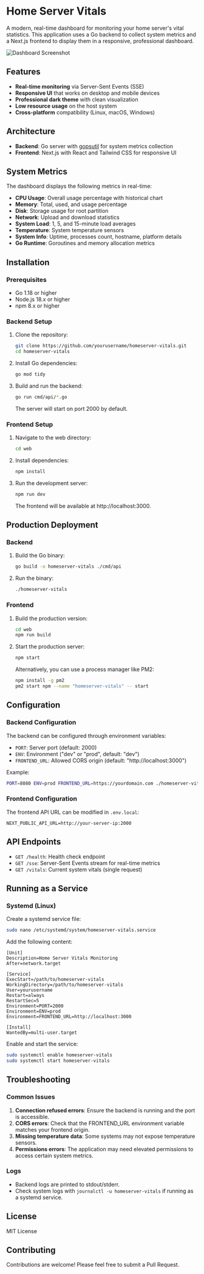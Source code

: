 # Home Server Vitals

A modern, real-time dashboard for monitoring your home server's vital statistics. This application uses a Go backend to collect system metrics and a Next.js frontend to display them in a responsive, professional dashboard.

![Dashboard Screenshot](docs/dashboard-screenshot.png)

## Features

- **Real-time monitoring** via Server-Sent Events (SSE)
- **Responsive UI** that works on desktop and mobile devices
- **Professional dark theme** with clean visualization
- **Low resource usage** on the host system
- **Cross-platform** compatibility (Linux, macOS, Windows)

## Architecture

- **Backend**: Go server with [gopsutil](https://github.com/shirou/gopsutil) for system metrics collection
- **Frontend**: Next.js with React and Tailwind CSS for responsive UI

## System Metrics

The dashboard displays the following metrics in real-time:

- **CPU Usage**: Overall usage percentage with historical chart
- **Memory**: Total, used, and usage percentage
- **Disk**: Storage usage for root partition
- **Network**: Upload and download statistics
- **System Load**: 1, 5, and 15-minute load averages
- **Temperature**: System temperature sensors
- **System Info**: Uptime, processes count, hostname, platform details
- **Go Runtime**: Goroutines and memory allocation metrics

## Installation

### Prerequisites

- Go 1.18 or higher
- Node.js 18.x or higher
- npm 8.x or higher

### Backend Setup

1. Clone the repository:

   ```bash
   git clone https://github.com/yourusername/homeserver-vitals.git
   cd homeserver-vitals
   ```

2. Install Go dependencies:

   ```bash
   go mod tidy
   ```

3. Build and run the backend:

   ```bash
   go run cmd/api/*.go
   ```

   The server will start on port 2000 by default.

### Frontend Setup

1. Navigate to the web directory:

   ```bash
   cd web
   ```

2. Install dependencies:

   ```bash
   npm install
   ```

3. Run the development server:

   ```bash
   npm run dev
   ```

   The frontend will be available at http://localhost:3000.

## Production Deployment

### Backend

1. Build the Go binary:

   ```bash
   go build -o homeserver-vitals ./cmd/api
   ```

2. Run the binary:
   ```bash
   ./homeserver-vitals
   ```

### Frontend

1. Build the production version:

   ```bash
   cd web
   npm run build
   ```

2. Start the production server:

   ```bash
   npm start
   ```

   Alternatively, you can use a process manager like PM2:

   ```bash
   npm install -g pm2
   pm2 start npm --name "homeserver-vitals" -- start
   ```

## Configuration

### Backend Configuration

The backend can be configured through environment variables:

- `PORT`: Server port (default: 2000)
- `ENV`: Environment ("dev" or "prod", default: "dev")
- `FRONTEND_URL`: Allowed CORS origin (default: "http://localhost:3000")

Example:

```bash
PORT=8080 ENV=prod FRONTEND_URL=https://yourdomain.com ./homeserver-vitals
```

### Frontend Configuration

The frontend API URL can be modified in `.env.local`:

```
NEXT_PUBLIC_API_URL=http://your-server-ip:2000
```

## API Endpoints

- `GET /health`: Health check endpoint
- `GET /sse`: Server-Sent Events stream for real-time metrics
- `GET /vitals`: Current system vitals (single request)

## Running as a Service

### Systemd (Linux)

Create a systemd service file:

```bash
sudo nano /etc/systemd/system/homeserver-vitals.service
```

Add the following content:

```
[Unit]
Description=Home Server Vitals Monitoring
After=network.target

[Service]
ExecStart=/path/to/homeserver-vitals
WorkingDirectory=/path/to/homeserver-vitals
User=yourusername
Restart=always
RestartSec=5
Environment=PORT=2000
Environment=ENV=prod
Environment=FRONTEND_URL=http://localhost:3000

[Install]
WantedBy=multi-user.target
```

Enable and start the service:

```bash
sudo systemctl enable homeserver-vitals
sudo systemctl start homeserver-vitals
```

## Troubleshooting

### Common Issues

1. **Connection refused errors**: Ensure the backend is running and the port is accessible.
2. **CORS errors**: Check that the FRONTEND_URL environment variable matches your frontend origin.
3. **Missing temperature data**: Some systems may not expose temperature sensors.
4. **Permissions errors**: The application may need elevated permissions to access certain system metrics.

### Logs

- Backend logs are printed to stdout/stderr.
- Check system logs with `journalctl -u homeserver-vitals` if running as a systemd service.

## License

MIT License

## Contributing

Contributions are welcome! Please feel free to submit a Pull Request.
